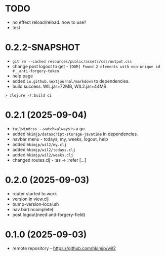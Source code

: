 # TODO

- no effect reload/reload. how to use?
- test


# 0.2.2-SNAPSHOT

- `git rm --cached resources/public/assets/css/output.css`
- change post logout to get - `[DOM] Found 2 elements with non-unique id #__anti-forgery-token`
- help page
- added `io.github.nextjournal/markdown` to dependencies.
- build success. WIL.jar=72MB, WIL2.jar=44MB.

```
> clojure -T:build ci
```

# 0.2.1 (2025-09-04)

- `tailwindcss --watch=always` is a go.
- added `hkimjp/datascript-storage-javatime` in dependencies.
- navbar menu - todays, my, weeks, logout, help
- added `hkimjp/wil2/my.clj`
- added `hkimjp/wil2/todays.clj`
- added `hkimjp/wil2/weeks.clj`
- changed routes.clj - :as -> :refer [...]

# 0.2.0 (2025-09-03)

- router started to work
- version in view.clj
- bump-version-local.sh
- nav bar(incomplete)
- post logout(need anti-forgery-field)

# 0.1.0 (2025-09-03)

- remote repository - https://github.com/hkimjp/wil2
